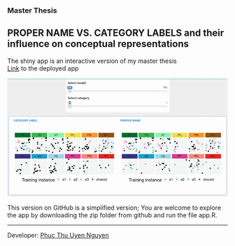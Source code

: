 ### Master Thesis
## PROPER NAME VS. CATEGORY LABELS and their influence on conceptual representations 

The shiny app is an interactive version of my master thesis
<br>
[Link](https://phucthuun.shinyapps.io/CL_PN/)
to the deployed app


![til](https://github.com/phucthuun/categorylearning/blob/main/R/www/CA_reduced.gif)

This version on GitHub is a simplified version; You are welcome to explore the app by downloading the zip folder from github and run the file app.R.


----
Developer: [Phuc Thu Uyen Nguyen](https://github.com/phucthuun)

